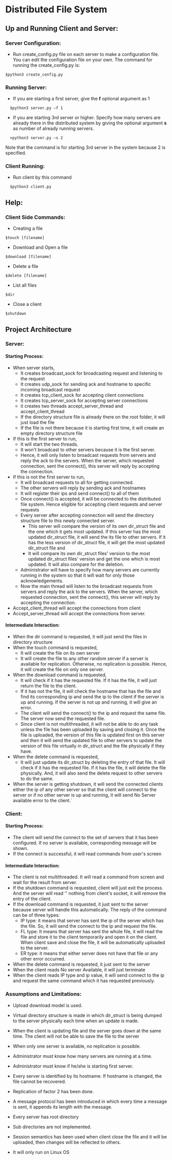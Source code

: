 # Distributed File System
## Up and Running Client and Server:
### Server Configuration:
* Run create_config.py file on each server to make a configuration file. You can edit the configuration file on your own. The command for running the create_config.py is:
```
$python3 create_config.py
```
### Running Server: 
* If you are starting a first server, give the **f** optional argument as 1
```
  $python3 server.py –f 1
```
* If you are starting 3rd server or higher. Specify how many servers are already there in the distributed system by giving the optional argument **s** as number of already running servers.
```
  >python3 server.py –s 2 
```
  Note that the command is for starting 3rd server in the system because 2 is specified.
### Client Running:
* Run client by this command
```
  $python3 client.py
```
## Help:
### Client Side Commands:
*	Creating a file
```
$touch [filename]
```
* Download and Open a file
```
$download [filename]
```
*	Delete a file
```
$delete [filename]
```
*	List all files
```
$dir
```
*	Close a client
```
$shutdown
```
## Project Architecture
### Server:

#### Starting Process:

- When server starts,
  - It creates broadcast\_sock for broadcasting request and listening to the request
  - It creates udp\_sock for sending ack and hostname to specific incoming broadcast request
  - It creates tcp\_client\_sock for accepting client connections
  - It creates tcp\_server\_sock for accepting server connections
  - it creates two threads accept\_server\_thread and accept\_client\_thread
  - If the directory structure file is already there on the root folder, it will just load the file
  - If the file is not there because it is starting first time, it will create an empty directory structure file
- If this is the first server to run,
  - It will start the two threads.
  - It won&#39;t broadcast to other servers because it is the first server.
  - Hence, it will only listen to broadcast requests from servers and reply the ack to the servers. When the server, which requested connection, sent the connect(), this server will reply by accepting the connection.
- If this is not the first server to run,
  - It will broadcast requests to all for getting connected.
  - The other servers will reply by sending ack and hostnames
  - It will register their ips and send connect() to all of them
  - Once connect()  is accepted, it will be connected to the distributed file system. Hence eligible for accepting client requests and server requests
  - Every server after accepting connection will send the directory structure file to this newly connected server.
    -  This server will compare the version of its own dir\_struct file  and the one which it gets most updated. If this server has the most updated dir\_struct file, it will send the its file to other servers. If it has the less version of dir\_struct file, it will get the most updated dir\_struct file and
      - It will compare its own dir\_struct files&#39; version to the  most updated dir\_struct files&#39; version and get the one which is most updated. It will also compare for the deletion.
  - Administrator will have to specify how many servers are currently running in the system so that it will wait for only those acknowledgements.
  - Now the main thread will listen to the broadcast requests from servers and reply the ack to the servers. When the server, which requested connection, sent the connect(), this server will reply by accepting the connection.
- Accept\_client\_thread will accept the connections from client
- Accept\_server\_thread will accept the connections from server.

#### Intermediate Interaction:

- When the dir command is requested, it will just send the files in directory structure
- When the touch command is requested,
  - It will create the file on its own server
  - It will create the file to any other random server if a server is available for replication. Otherwise, no replication is possible. Hence, it will create the file on only one server.
- When the download command is requested,
  - It will check if it has the requested file. If it has the file, it will just return the file to the client.
  - If it has not the file, it will check the hostname that has the file and find its corresponding ip and send the ip to the client if the server is up and running. If the server is not up and running, it will give an error.
  - The client will send the connect() to the ip and request the same file. The server now send the requested file.
  - Since client is not multithreaded, it will not be able to do any task unless the file has been uploaded by saving and closing it. Once the file is uploaded, the version of this file is updated first on this server and then it will send the updated file to other servers to update the version of this file virtually in dir\_struct  and the file physically if they have.
- When the delete command is requested,
  - It will just update its dir\_struct by deleting the entry of that file. It will check if it has the requested file. If it has the file, it will delete the file physically. And, it will also send the delete request to other servers to do the same.
- When the server is getting shutdown, it will send the connected clients either the ip of any other server so that the client will connect to the server or if no other server is up and running, it will send No Server available error to the client.`

### Client:

#### Starting Process:

- The client will send the connect to the set of servers that it has been configured. If no server is available, corresponding message will be shown.
- If the connect is successful, it will read commands from user&#39;s screen

#### Intermediate Interaction:

- The client is not multithreaded. It will read a command from screen and wait for the result from server.
- If the shutdown command is requested, client will just exit the process. And the server will read &#39;&#39; nothing from client&#39;s socket, it will remove the entry of the client.
- If the download command is requested, it just sent to the server because server will handle this automatically. The reply of the command can be of three types:
  - IP type: it means that server has sent the ip of the server which has the file. So, it will send the connect to the ip and request the file.
  - FL type: It means that server has sent the whole file, it will read the file and store it to the client temporarily and open it on the client. When client save and close the file, it will be automatically uploaded to the server.
  - ER type: it means that either server does not have that file or any other error occurred.
- When the delete command is requested, it just sent to the server
- When the client reads No server Available, it will just terminate
- When the client reads IP type and ip value, it will send connect to the ip and request the same command which it has requested previously.

### Assumptions and Limitations:

- Upload download model is used.
- Virtual directory structure is made in which dir\_struct is being dumped to the server physically each time when an update is made.
- When the client is updating file and the server goes down at the same time. The client will not be able to save the file to the server
- When only one server is available, no replication is possible.
- Administrator must know how many servers are running at a time.
- Administrator must know if he/she is starting first server.
- Every server is identified by its hostname. If hostname is changed, the file cannot be recovered.
- Replication of factor 2 has been done.

- A message protocol has been introduced in which every time a message is sent, it appends its length with the message.

- Every server has root directory
- Sub directories are not implemented.
- Session semantics has been used when client close the file and it will be uploaded, then changes will be reflected to others.
- It will only run on Linux OS


